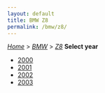 ```yaml
---
layout: default
title: BMW Z8
permalink: /bmw/z8/
---
```

[*Home*](/) > [*BMW*](/bmw/) > [*Z8*](/bmw/z8/)
**Select year**
- [2000](/bmw/z8/2000/)
- [2001](/bmw/z8/2001/)
- [2002](/bmw/z8/2002/)
- [2003](/bmw/z8/2003/)
